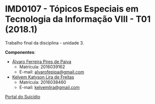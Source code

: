 # IMD0107 - Tópicos Especiais em Tecnologia da Informação VIII - T01 (2018.1)

Trabalho final da disciplina - unidade 3.

**Componentes**:
- <a href="https://github.com/alvarofpp">Álvaro Ferreira Pires de Paiva</a>
  - Matrícula: 2016039162
  - E-mail: alvarofepipa@gmail.com
- <a href="https://github.com/kelvem09">Kelvem Katyson Lira de Freitas</a>
  - Matrícula: 2016038460 
  - E-mail: kelvemlira@gmail.com


[Portal do Suicídio](http://portalsuicidioimd.tk/site/)
